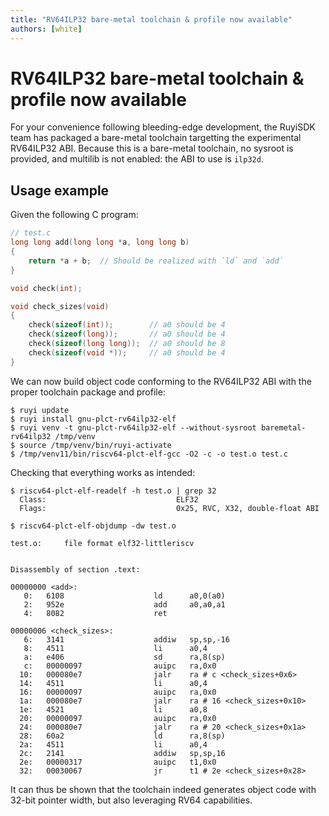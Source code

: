 ```yaml
---
title: "RV64ILP32 bare-metal toolchain & profile now available"
authors: [white]
---
```


# RV64ILP32 bare-metal toolchain & profile now available

For your convenience following bleeding-edge development, the RuyiSDK team
has packaged a bare-metal toolchain targetting the experimental RV64ILP32 ABI.
Because this is a bare-metal toolchain, no sysroot is provided, and multilib
is not enabled: the ABI to use is `ilp32d`.

## Usage example

Given the following C program:

```c
// test.c
long long add(long long *a, long long b)
{
    return *a + b;  // Should be realized with `ld` and `add`
}

void check(int);

void check_sizes(void)
{
    check(sizeof(int));        // a0 should be 4
    check(sizeof(long));       // a0 should be 4
    check(sizeof(long long));  // a0 should be 8
    check(sizeof(void *));     // a0 should be 4
}
```

We can now build object code conforming to the RV64ILP32 ABI with the proper
toolchain package and profile:

```shell-session
$ ruyi update
$ ruyi install gnu-plct-rv64ilp32-elf
$ ruyi venv -t gnu-plct-rv64ilp32-elf --without-sysroot baremetal-rv64ilp32 /tmp/venv
$ source /tmp/venv/bin/ruyi-activate
$ /tmp/venv11/bin/riscv64-plct-elf-gcc -O2 -c -o test.o test.c
```

Checking that everything works as intended:

```shell-session
$ riscv64-plct-elf-readelf -h test.o | grep 32
  Class:                             ELF32
  Flags:                             0x25, RVC, X32, double-float ABI
```

```shell-session
$ riscv64-plct-elf-objdump -dw test.o

test.o:     file format elf32-littleriscv


Disassembly of section .text:

00000000 <add>:
   0:   6108                    ld      a0,0(a0)
   2:   952e                    add     a0,a0,a1
   4:   8082                    ret

00000006 <check_sizes>:
   6:   3141                    addiw   sp,sp,-16
   8:   4511                    li      a0,4
   a:   e406                    sd      ra,8(sp)
   c:   00000097                auipc   ra,0x0
  10:   000080e7                jalr    ra # c <check_sizes+0x6>
  14:   4511                    li      a0,4
  16:   00000097                auipc   ra,0x0
  1a:   000080e7                jalr    ra # 16 <check_sizes+0x10>
  1e:   4521                    li      a0,8
  20:   00000097                auipc   ra,0x0
  24:   000080e7                jalr    ra # 20 <check_sizes+0x1a>
  28:   60a2                    ld      ra,8(sp)
  2a:   4511                    li      a0,4
  2c:   2141                    addiw   sp,sp,16
  2e:   00000317                auipc   t1,0x0
  32:   00030067                jr      t1 # 2e <check_sizes+0x28>
```

It can thus be shown that the toolchain indeed generates object code with
32-bit pointer width, but also leveraging RV64 capabilities.
